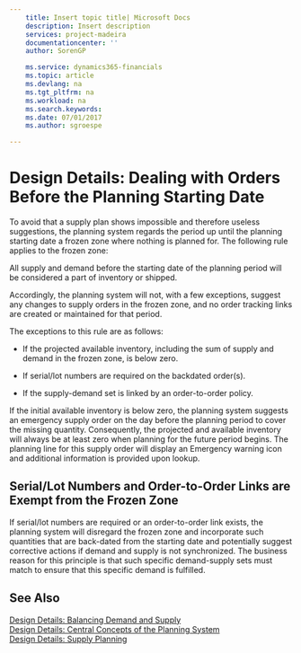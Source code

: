 ```yaml
---
    title: Insert topic title| Microsoft Docs
    description: Insert description
    services: project-madeira
    documentationcenter: ''
    author: SorenGP

    ms.service: dynamics365-financials
    ms.topic: article
    ms.devlang: na
    ms.tgt_pltfrm: na
    ms.workload: na
    ms.search.keywords:
    ms.date: 07/01/2017
    ms.author: sgroespe

---
```

# Design Details: Dealing with Orders Before the Planning Starting Date
To avoid that a supply plan shows impossible and therefore useless suggestions, the planning system regards the period up until the planning starting date a frozen zone where nothing is planned for. The following rule applies to the frozen zone:  
  
 All supply and demand before the starting date of the planning period will be considered a part of inventory or shipped.  
  
 Accordingly, the planning system will not, with a few exceptions, suggest any changes to supply orders in the frozen zone, and no order tracking links are created or maintained for that period.  
  
 The exceptions to this rule are as follows:  
  
-   If the projected available inventory, including the sum of supply and demand in the frozen zone, is below zero.  
  
-   If serial\/lot numbers are required on the backdated order\(s\).  
  
-   If the supply-demand set is linked by an order-to-order policy.  
  
 If the initial available inventory is below zero, the planning system suggests an emergency supply order on the day before the planning period to cover the missing quantity. Consequently, the projected and available inventory will always be at least zero when planning for the future period begins. The planning line for this supply order will display an Emergency warning icon and additional information is provided upon lookup.  
  
## Serial\/Lot Numbers and Order-to-Order Links are Exempt from the Frozen Zone  
 If serial\/lot numbers are required or an order-to-order link exists, the planning system will disregard the frozen zone and incorporate such quantities that are back-dated from the starting date and potentially suggest corrective actions if demand and supply is not synchronized. The business reason for this principle is that such specific demand-supply sets must match to ensure that this specific demand is fulfilled.  
  
## See Also  
 [Design Details: Balancing Demand and Supply](design-details-balancing-demand-and-supply.md)   
 [Design Details: Central Concepts of the Planning System](design-details-central-concepts-of-the-planning-system.md)   
 [Design Details: Supply Planning](design-details-supply-planning.md)